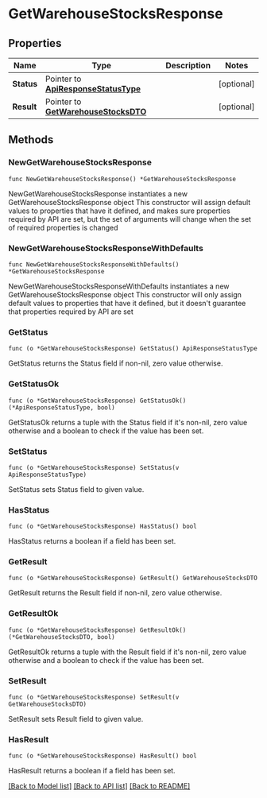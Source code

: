 # GetWarehouseStocksResponse

## Properties

Name | Type | Description | Notes
------------ | ------------- | ------------- | -------------
**Status** | Pointer to [**ApiResponseStatusType**](ApiResponseStatusType.md) |  | [optional] 
**Result** | Pointer to [**GetWarehouseStocksDTO**](GetWarehouseStocksDTO.md) |  | [optional] 

## Methods

### NewGetWarehouseStocksResponse

`func NewGetWarehouseStocksResponse() *GetWarehouseStocksResponse`

NewGetWarehouseStocksResponse instantiates a new GetWarehouseStocksResponse object
This constructor will assign default values to properties that have it defined,
and makes sure properties required by API are set, but the set of arguments
will change when the set of required properties is changed

### NewGetWarehouseStocksResponseWithDefaults

`func NewGetWarehouseStocksResponseWithDefaults() *GetWarehouseStocksResponse`

NewGetWarehouseStocksResponseWithDefaults instantiates a new GetWarehouseStocksResponse object
This constructor will only assign default values to properties that have it defined,
but it doesn't guarantee that properties required by API are set

### GetStatus

`func (o *GetWarehouseStocksResponse) GetStatus() ApiResponseStatusType`

GetStatus returns the Status field if non-nil, zero value otherwise.

### GetStatusOk

`func (o *GetWarehouseStocksResponse) GetStatusOk() (*ApiResponseStatusType, bool)`

GetStatusOk returns a tuple with the Status field if it's non-nil, zero value otherwise
and a boolean to check if the value has been set.

### SetStatus

`func (o *GetWarehouseStocksResponse) SetStatus(v ApiResponseStatusType)`

SetStatus sets Status field to given value.

### HasStatus

`func (o *GetWarehouseStocksResponse) HasStatus() bool`

HasStatus returns a boolean if a field has been set.

### GetResult

`func (o *GetWarehouseStocksResponse) GetResult() GetWarehouseStocksDTO`

GetResult returns the Result field if non-nil, zero value otherwise.

### GetResultOk

`func (o *GetWarehouseStocksResponse) GetResultOk() (*GetWarehouseStocksDTO, bool)`

GetResultOk returns a tuple with the Result field if it's non-nil, zero value otherwise
and a boolean to check if the value has been set.

### SetResult

`func (o *GetWarehouseStocksResponse) SetResult(v GetWarehouseStocksDTO)`

SetResult sets Result field to given value.

### HasResult

`func (o *GetWarehouseStocksResponse) HasResult() bool`

HasResult returns a boolean if a field has been set.


[[Back to Model list]](../README.md#documentation-for-models) [[Back to API list]](../README.md#documentation-for-api-endpoints) [[Back to README]](../README.md)


